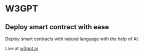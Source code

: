 # W3GPT
## Deploy smart contract with ease
Deploy smart contracts with natural language with the help of AI.

Live at [w3gpt.ai](https://w3gpt.ai)
